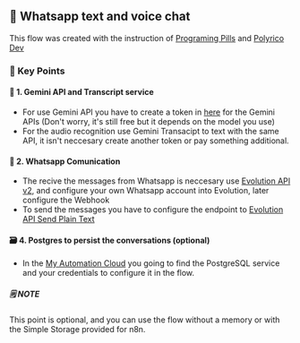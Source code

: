 ## 💬 Whatsapp text and voice chat
This flow was created with the instruction of [Programing Pills](https://www.youtube.com/watch?v=p3gz4pFxL4U&t) and [Polyrico Dev](https://github.com/polyrico)

### 🎯 Key Points
#### 📝 1. Gemini API and Transcript service
* For use Gemini API you have to create a token in [here](https://ai.google.dev/gemini-api/docs) for the Gemini APIs (Don't worry, it's still free but it depends on the model you use)
* For the audio recognition use Gemini Transacipt to text with the same API, it isn't neccesary create another token or pay something additional.
#### 🤖 2. Whatsapp Comunication
* The recive the messages from Whatsapp is neccesary use [Evolution API v2](https://doc.evolution-api.com/v1/pt/get-started/introduction), and configure your own Whatsapp account into Evolution, later configure the Webhook
* To send the messages you have to configure the endpoint to [Evolution API Send Plain Text](https://doc.evolution-api.com/v1/api-reference/message-controller/send-text#send-plain-text)
#### 🗃️ 4. Postgres to persist the conversations (optional)
* In the [My Automation Cloud](https://github.com/polyrico/My-Automation-Cloud) you going to find the PostgreSQL service and your credentials to configure it in the flow.

##### 🗒️ NOTE 
This point is optional, and you can use the flow without a memory or with the Simple Storage provided for n8n.